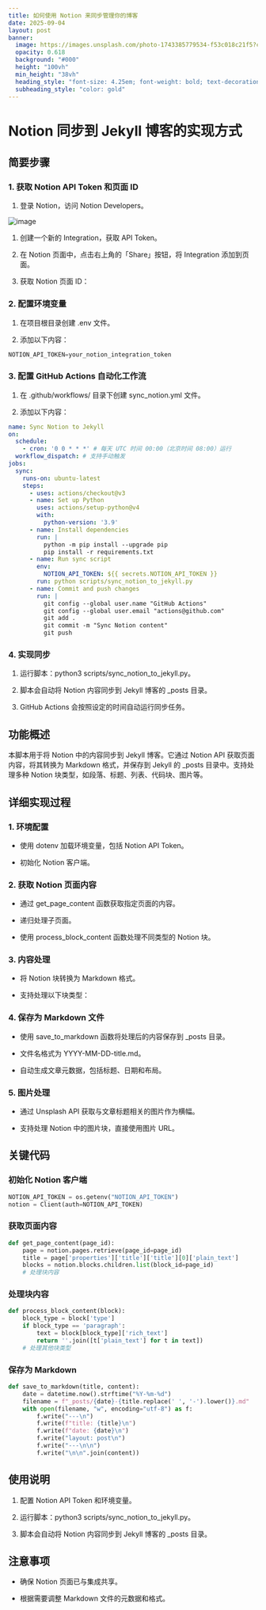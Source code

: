 ```yaml
---
title: 如何使用 Notion 来同步管理你的博客
date: 2025-09-04
layout: post
banner:
  image: https://images.unsplash.com/photo-1743385779534-f53c018c21f5?crop=entropy&cs=tinysrgb&fit=max&fm=jpg&ixid=M3w2OTIwMzJ8MHwxfHJhbmRvbXx8fHx8fHx8fDE3NTY5ODk2MDV8&ixlib=rb-4.1.0&q=80&w=1080
  opacity: 0.618
  background: "#000"
  height: "100vh"
  min_height: "38vh"
  heading_style: "font-size: 4.25em; font-weight: bold; text-decoration: underline"
  subheading_style: "color: gold"
---
```


# Notion 同步到 Jekyll 博客的实现方式

## 简要步骤

### 1. 获取 Notion API Token 和页面 ID

1. 登录 Notion，访问 Notion Developers。

![image](https://prod-files-secure.s3.us-west-2.amazonaws.com/a7a0cc5a-89b9-4cda-8686-1fba0ca52f40/d19c1afe-dea5-4312-9333-786b0ba83054/image.png?X-Amz-Algorithm=AWS4-HMAC-SHA256&X-Amz-Content-Sha256=UNSIGNED-PAYLOAD&X-Amz-Credential=ASIAZI2LB466VSKTU2OK%2F20250904%2Fus-west-2%2Fs3%2Faws4_request&X-Amz-Date=20250904T124003Z&X-Amz-Expires=3600&X-Amz-Security-Token=IQoJb3JpZ2luX2VjEPT%2F%2F%2F%2F%2F%2F%2F%2F%2F%2FwEaCXVzLXdlc3QtMiJHMEUCIQDvbtKoBVim6%2FZoBU87jAksx%2F2SNVRYrX8o4vjXqj7O3QIgCZ0dlQyEi54EeY9sWYl5hqXLefXM2lroKNUIHKd9FLQq%2FwMIXRAAGgw2Mzc0MjMxODM4MDUiDMtXFRh5xri2XvOqQircA1IgzNlvbu3D5gk%2B1fjm%2BfKpyZZWOBeCzFcKJnOn9WthVJgV%2FVAej%2BUz%2FlKw9jNxlWhREjs4nPWLpvkaDQL4NAbc3CO50PZ6lamcQi7%2FombP7HfABeH%2Feq0xUmh77FproN0mWf%2FEejQQ3%2BAyd%2BYrOb7Pgb51XPAs4J0f5Zpl8xZBnQva5ZkW7A43GLVBQ4n3AlW3Fp7ZchrDyiNv1EHtEKPfnViPfXymyn076M5lsPb0JMh4E6nD%2Fq2iMZWkm0FPevhN9BF5F5X%2FmGN55d2AfVoJoBGLBiS3nFXENzHVUvkrxIHddaqbHh9i8NeW3%2B8KUkVqvQzN%2FdwpOIgqFSGRFsRDtWkkQM9m0lLCND8QBXrfxeWjOUs%2FJZ5WydyAfE3e89ZkmCS8iH0vTvPNKvYZNVZlH2quiUCBQDmcmBsyWkjrA779pQ3ZpqMfFoJYXDHvjpUOA8EcDbhwJ7ShhD9r0nwHfKsmEb08JAjo1zUjmy3ehm94jfZvEmiLbU7auFjqTBnvtNRnYR0ouvjZNI3YP1izkl5C0hmXxSNAUAV7yQ1leEdFCSw%2BIpRu6wpo3YDW12mSiAOtayIoC9r67SaF2tl0JAYn2s8ImXRHH1N4hQHtDeXN34x3jvO6LcdeMMjy5cUGOqUBDq2P7d4U1xeFtXolyoLlqsncx9p6KoX4p4aQ8sglMc8FTb%2BshY1M90%2BgmXAUTejeJLQKKLfAVY%2BWaL1%2FPdLbNDpOhOJ0Ksnf%2FHURuZq6rlT03aiskOqmMgz2N%2F9lxeNgBFTyL8FC0CxCqcdJDIOY9ekbdvBl0WKxGgj91MN6fMMhzXmapXyF5hwSuoz2d5eNMkzQt2tY8jeLrxmN%2BJWeZF%2BUN7WH&X-Amz-Signature=7a6859934ed9351f74b9fdf0c1bec89783dd0309a594a973b9a8fa83fab7604a&X-Amz-SignedHeaders=host&x-amz-checksum-mode=ENABLED&x-id=GetObject)

1. 创建一个新的 Integration，获取 API Token。

1. 在 Notion 页面中，点击右上角的「Share」按钮，将 Integration 添加到页面。

1. 获取 Notion 页面 ID：


### 2. 配置环境变量

1. 在项目根目录创建 .env 文件。

1. 添加以下内容：

```javascript
NOTION_API_TOKEN=your_notion_integration_token
```

### 3. 配置 GitHub Actions 自动化工作流

1. 在 .github/workflows/ 目录下创建 sync_notion.yml 文件。

1. 添加以下内容：

```yaml
name: Sync Notion to Jekyll
on:
  schedule:
    - cron: '0 0 * * *' # 每天 UTC 时间 00:00（北京时间 08:00）运行
  workflow_dispatch: # 支持手动触发
jobs:
  sync:
    runs-on: ubuntu-latest
    steps:
      - uses: actions/checkout@v3
      - name: Set up Python
        uses: actions/setup-python@v4
        with:
          python-version: '3.9'
      - name: Install dependencies
        run: |
          python -m pip install --upgrade pip
          pip install -r requirements.txt
      - name: Run sync script
        env:
          NOTION_API_TOKEN: ${{ secrets.NOTION_API_TOKEN }}
        run: python scripts/sync_notion_to_jekyll.py
      - name: Commit and push changes
        run: |
          git config --global user.name "GitHub Actions"
          git config --global user.email "actions@github.com"
          git add .
          git commit -m "Sync Notion content"
          git push
```

### 4. 实现同步

1. 运行脚本：python3 scripts/sync_notion_to_jekyll.py。

1. 脚本会自动将 Notion 内容同步到 Jekyll 博客的 _posts 目录。

1. GitHub Actions 会按照设定的时间自动运行同步任务。

## 功能概述

本脚本用于将 Notion 中的内容同步到 Jekyll 博客。它通过 Notion API 获取页面内容，将其转换为 Markdown 格式，并保存到 Jekyll 的 _posts 目录中。支持处理多种 Notion 块类型，如段落、标题、列表、代码块、图片等。

## 详细实现过程

### 1. 环境配置

- 使用 dotenv 加载环境变量，包括 Notion API Token。

- 初始化 Notion 客户端。

### 2. 获取 Notion 页面内容

- 通过 get_page_content 函数获取指定页面的内容。

- 递归处理子页面。

- 使用 process_block_content 函数处理不同类型的 Notion 块。

### 3. 内容处理

- 将 Notion 块转换为 Markdown 格式。

- 支持处理以下块类型：


### 4. 保存为 Markdown 文件

- 使用 save_to_markdown 函数将处理后的内容保存到 _posts 目录。

- 文件名格式为 YYYY-MM-DD-title.md。

- 自动生成文章元数据，包括标题、日期和布局。

### 5. 图片处理

- 通过 Unsplash API 获取与文章标题相关的图片作为横幅。

- 支持处理 Notion 中的图片块，直接使用图片 URL。

## 关键代码

### 初始化 Notion 客户端

```python
NOTION_API_TOKEN = os.getenv("NOTION_API_TOKEN")
notion = Client(auth=NOTION_API_TOKEN)
```

### 获取页面内容

```python
def get_page_content(page_id):
    page = notion.pages.retrieve(page_id=page_id)
    title = page['properties']['title']['title'][0]['plain_text']
    blocks = notion.blocks.children.list(block_id=page_id)
    # 处理块内容
```

### 处理块内容

```python
def process_block_content(block):
    block_type = block['type']
    if block_type == 'paragraph':
        text = block[block_type]['rich_text']
        return ''.join([t['plain_text'] for t in text])
    # 处理其他块类型
```

### 保存为 Markdown

```python
def save_to_markdown(title, content):
    date = datetime.now().strftime("%Y-%m-%d")
    filename = f"_posts/{date}-{title.replace(' ', '-').lower()}.md"
    with open(filename, "w", encoding="utf-8") as f:
        f.write("---\n")
        f.write(f"title: {title}\n")
        f.write(f"date: {date}\n")
        f.write("layout: post\n")
        f.write("---\n\n")
        f.write("\n\n".join(content))
```

## 使用说明

1. 配置 Notion API Token 和环境变量。

1. 运行脚本：python3 scripts/sync_notion_to_jekyll.py。

1. 脚本会自动将 Notion 内容同步到 Jekyll 博客的 _posts 目录。

## 注意事项

- 确保 Notion 页面已与集成共享。

- 根据需要调整 Markdown 文件的元数据和格式。